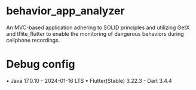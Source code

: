 # behavior_app_analyzer
An MVC-based application adhering to SOLID principles and utilizing GetX and tflite_flutter to enable the monitoring of dangerous behaviors during cellphone recordings.

# Debug config
• Java 17.0.10 - 2024-01-16 LTS    • Flutter(Stable) 3.22.3 - Dart 3.4.4
